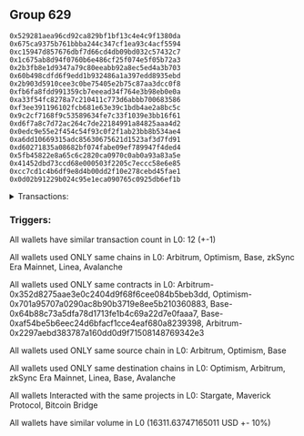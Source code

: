 ## Group 629

```0xa909a5a27b526221c3e2aac10d5596f8649e31a6
0x529281aea96cd92ca829bf1bf13c4e4c9f1380da
0x675ca9375b761bbba244c347cf1ea93c4acf5594
0xc15947d857676dbf7d66cd4db09bd032c57432c7
0x1c675ab8d94f0760b6e486cf25f074e5f05b72a3
0x2b3fb8e1d9347a79c80eeabb92a8ec5ed4a3b703
0x60b498cdfd6f9edd1b932486a1a397edd8935ebd
0x2b903d5910cee3c0be75405e2b75c87aa3dcc0f8
0xfb6fa8fdd991359cb7eeead34f764e3b98eb0e0a
0xa33f54fc8278a7c210411c773d6abbb700683586
0xf3ee391196102fcb681e63e39c1bdb4ae2a8bc5c
0x9c2cf7168f9c53589634fe7c33f1039e3bb16f61
0xd6f7a8c7d72ac264c7de22184991a84825aaa4d2
0x0edc9e55e2f454c54f93c0f2f1ab23bb8b534ae4
0xa6dd10669315adc85630675621d1523af3d7fd91
0xd60271835a08682bf074fabe09ef789947f4ded4
0x5fb45822e8a65c6c2820ca0970c0ab0a93a83a5e
0x41452dbd73ccd68e000503f2205c7eccc58e6e85
0xcc7cd1c4b6df9e8d4b00dd2f10e278cebd45fae1
0x0d02b91229b024c95e1eca090765c0925db6ef1b
```
<details>
<summary>Transactions:</summary>

Hashes: 

Wallet: 0xa909a5a27b526221c3e2aac10d5596f8649e31a6

       Hash: 0xed66a381fe14d58338dcbc56e920de48b0876bf1500c7b866db15570b00cd81c
         - source chain: Arbitrum
         - destination chain: Optimism
         - project: Stargate
         - contract: 0x352d8275aae3e0c2404d9f68f6cee084b5beb3dd
         - value USD: 2848.325750408
       Hash: 0x297a86fed928186f8d1c60ab4c2507ea4b58eb17d5d44aecc9384cb4b4aec42a
         - source chain: Arbitrum
         - destination chain: Optimism
         - project: Stargate
         - contract: 0x352d8275aae3e0c2404d9f68f6cee084b5beb3dd
         - value USD: 3.747049368
       Hash: 0x345928491c42a09c2662f29693bfeaa3dba7db3f8c3485006de6f6234f200959
         - source chain: Optimism
         - destination chain: Arbitrum
         - project: Stargate
         - contract: 0x701a95707a0290ac8b90b3719e8ee5b210360883
         - value USD: 2846.616755955
       Hash: 0x01603f6ef49bd8bf23135cee0571764c29d6dad28a866635f3fd774fcfc7905f
         - source chain: Base
         - destination chain: zkSync Era Mainnet
         - project: Maverick Protocol
         - contract: 0x64b88c73a5dfa78d1713fe1b4c69a22d7e0faaa7
       Hash: 0xc78724ad06a93f7f6d5e5530b20f9ec7f2cad480e3e51b3e23d796659c9570b1
         - source chain: Base
         - destination chain: Linea
         - project: Stargate
         - contract: 0xaf54be5b6eec24d6bfacf1cce4eaf680a8239398
         - value USD: 3.126190125
       Hash: 0x11ce138b9dc4e345093e790c3fa3a3822e316ae2f695a64b1ee7fe4e94052efc
         - source chain: Arbitrum
         - destination chain: Base
         - project: Stargate
         - contract: 0x352d8275aae3e0c2404d9f68f6cee084b5beb3dd
         - value USD: 2646.751128812
       Hash: 0x4b4dfbef90d77d1ee10609bd0b59afcc14383314824bee97bda5488c1ce738cb
         - source chain: Arbitrum
         - destination chain: Avalanche
         - project: Bitcoin Bridge
         - contract: 0x2297aebd383787a160dd0d9f71508148769342e3
         - value USD: 0.07569560011
       Hash: 0xeaa3bf1710c024be2401d5fb26a5f49c9f01351551f81d5f0c1accf2dbf961e7
         - source chain: Base
         - destination chain: Arbitrum
         - project: Stargate
         - contract: 0xaf54be5b6eec24d6bfacf1cce4eaf680a8239398
         - value USD: 2648.453900995
       Hash: 0xe9125bea560a95642f82329e62f84b091ba7737e684e1b7f2cc65a5e0fdb57b6
         - source chain: Arbitrum
         - destination chain: Base
         - project: Stargate
         - contract: 0x352d8275aae3e0c2404d9f68f6cee084b5beb3dd
         - value USD: 2648.518654692
       Hash: 0x11bed0d0211008c6d4aa1b9bb7ce4a6b44e70881172f025f522fe0159c3d21b4
         - source chain: Arbitrum
         - destination chain: Linea
         - project: Stargate
         - contract: 0x352d8275aae3e0c2404d9f68f6cee084b5beb3dd
         - value USD: 3.500935351
       Hash: 0x762747a57122548e95f9a22da116e0a1f1b6285c180200e40bb9703a095bcd00
         - source chain: Base
         - destination chain: Linea
         - project: Stargate
         - contract: 0xaf54be5b6eec24d6bfacf1cce4eaf680a8239398
         - value USD: 7.001870702
       Hash: 0x0f8b6d1a0b38d4483a35f236696c9a289f876f29e64d9f505f2c4ca2fe39dd71
         - source chain: Base
         - destination chain: Arbitrum
         - project: Stargate
         - contract: 0xaf54be5b6eec24d6bfacf1cce4eaf680a8239398
         - value USD: 2655.519539642
Wallet: 0x529281aea96cd92ca829bf1bf13c4e4c9f1380da

       Hash:0xb3ce36b7b363241505c2658b6c56dde03c705f905b3710b78945563d691aad49
         - source chain: Arbitrum
         - destination chain: Optimism
         - project: Stargate
         - contract: 0x352d8275aae3e0c2404d9f68f6cee084b5beb3dd
         - value USD: 2850.796545956
       Hash:0xd8c077f68937f7032a75a355cfd9590b9afe10656e2e9abd4fcdcf11b6bcc1ac
         - source chain: Arbitrum
         - destination chain: Optimism
         - project: Stargate
         - contract: 0x352d8275aae3e0c2404d9f68f6cee084b5beb3dd
         - value USD: 3.747049368
       Hash:0xc6aad61aa7f5cf345ec088d968bb86a7a0c5d20229328d18aa82caad0ff3c339
         - source chain: Optimism
         - destination chain: Arbitrum
         - project: Stargate
         - contract: 0x701a95707a0290ac8b90b3719e8ee5b210360883
         - value USD: 2849.0860685
       Hash:0xa6680acca701c028ce63f98b62e508f7a8cbce9e6831a4eb3aa434c38493e711
         - source chain: Base
         - destination chain: zkSync Era Mainnet
         - project: Maverick Protocol
         - contract: 0x64b88c73a5dfa78d1713fe1b4c69a22d7e0faaa7
       Hash:0xb2762cda26ee95a4820130ff8ac621c5dca71dde2514088098f5f82dc587ea4d
         - source chain: Base
         - destination chain: Linea
         - project: Stargate
         - contract: 0xaf54be5b6eec24d6bfacf1cce4eaf680a8239398
         - value USD: 3.126190125
       Hash:0x91e92d669cfcb1f9d8511f99f233837a18b4c3e219eb1058a5938eb4c30a4286
         - source chain: Arbitrum
         - destination chain: Base
         - project: Stargate
         - contract: 0x352d8275aae3e0c2404d9f68f6cee084b5beb3dd
         - value USD: 2661.389628039
       Hash:0x2669bd27e2fd9dd302d2cff58367188f97195e6f58d95ba5bd947e3ba0541dc0
         - source chain: Arbitrum
         - destination chain: Avalanche
         - project: Bitcoin Bridge
         - contract: 0x2297aebd383787a160dd0d9f71508148769342e3
         - value USD: 0.07569560011
       Hash:0xf26bcbb7017f40920d8ddcb4b619c07b3b60b5da5abd55c41b41b813ff368625
         - source chain: Base
         - destination chain: Arbitrum
         - project: Stargate
         - contract: 0xaf54be5b6eec24d6bfacf1cce4eaf680a8239398
         - value USD: 2663.084866205
       Hash:0x257cad746f48b79ed5031006e7d461a6a036b8cbbd66b041a83507239e043960
         - source chain: Arbitrum
         - destination chain: Base
         - project: Stargate
         - contract: 0x352d8275aae3e0c2404d9f68f6cee084b5beb3dd
         - value USD: 2648.039943157
       Hash:0xc8bc45afbbe01971cf1416ef49845cda6a8c6eed6222f2fca961b42a50e4c5dd
         - source chain: Arbitrum
         - destination chain: Linea
         - project: Stargate
         - contract: 0x352d8275aae3e0c2404d9f68f6cee084b5beb3dd
         - value USD: 3.500935351
       Hash:0x8f5d845999f1513cf524d9d196776b4b2dbc0cc0beb8d2a5d8970969b5bf66c8
         - source chain: Base
         - destination chain: Linea
         - project: Stargate
         - contract: 0xaf54be5b6eec24d6bfacf1cce4eaf680a8239398
         - value USD: 7.001870702
       Hash:0x03ed2fc6e3c1863e93da2714a1798580aa4c66981f9e781a540ec30ac8c4874d
         - source chain: Base
         - destination chain: Arbitrum
         - project: Stargate
         - contract: 0xaf54be5b6eec24d6bfacf1cce4eaf680a8239398
         - value USD: 2655.009797634
Wallet: 0x675ca9375b761bbba244c347cf1ea93c4acf5594

       Hash:0x74858dd2f1da37c4017363656dbee6608c15b2a2a3f2bcb9f780e4873a5e4642
         - source chain: Arbitrum
         - destination chain: Optimism
         - project: Stargate
         - contract: 0x352d8275aae3e0c2404d9f68f6cee084b5beb3dd
         - value USD: 2847.376618046
       Hash:0xd4ec01fcd12778adc07376d0cbe214c4ee9a2bfb9fa64e0fbbb8f9e70cbb822e
         - source chain: Arbitrum
         - destination chain: Optimism
         - project: Stargate
         - contract: 0x352d8275aae3e0c2404d9f68f6cee084b5beb3dd
         - value USD: 3.747049368
       Hash:0xa811df3977f7ed4dba326af89f69b4558785385e2c2fa2aa6629a909a62da4d2
         - source chain: Optimism
         - destination chain: Arbitrum
         - project: Stargate
         - contract: 0x701a95707a0290ac8b90b3719e8ee5b210360883
         - value USD: 2845.668192593
       Hash:0x461b36a4a94c95f6757f250c1848d4800528bca5cdae0f6600a312f20ced7abf
         - source chain: Base
         - destination chain: zkSync Era Mainnet
         - project: Maverick Protocol
         - contract: 0x64b88c73a5dfa78d1713fe1b4c69a22d7e0faaa7
       Hash:0x157a19fc25b82ec0768b446b6ed868d76effe5b9feab32caab0a324fc7a31c67
         - source chain: Base
         - destination chain: Linea
         - project: Stargate
         - contract: 0xaf54be5b6eec24d6bfacf1cce4eaf680a8239398
         - value USD: 3.126190125
       Hash:0x79ec136cf38224fc878c88304fbc73b936d38a021c12fb3b7fa5de3d07522dd2
         - source chain: Arbitrum
         - destination chain: Base
         - project: Stargate
         - contract: 0x352d8275aae3e0c2404d9f68f6cee084b5beb3dd
         - value USD: 2656.220500141
       Hash:0x00e55ae5c39e15890199f155fcc714fb42725f928efef9e557ce3547de5aae4c
         - source chain: Arbitrum
         - destination chain: Avalanche
         - project: Bitcoin Bridge
         - contract: 0x2297aebd383787a160dd0d9f71508148769342e3
         - value USD: 0.07569560011
       Hash:0x8d26017604b5a6b50c479250649d33b662e3b67e76c79d5c22512ad1d9ad7dbe
         - source chain: Base
         - destination chain: Arbitrum
         - project: Stargate
         - contract: 0xaf54be5b6eec24d6bfacf1cce4eaf680a8239398
         - value USD: 2657.918400293
       Hash:0xaa6056579f09543286a42869989eeef4a4c3d13ffbdc1e0c343cf35a3fd69e23
         - source chain: Arbitrum
         - destination chain: Base
         - project: Stargate
         - contract: 0x352d8275aae3e0c2404d9f68f6cee084b5beb3dd
         - value USD: 2649.785559391
       Hash:0xbdb9d2a009cdd7d39983ca5db940fed4fc9eee9067ff6e3bae75550294e3d910
         - source chain: Arbitrum
         - destination chain: Linea
         - project: Stargate
         - contract: 0x352d8275aae3e0c2404d9f68f6cee084b5beb3dd
         - value USD: 3.500935351
       Hash:0xf40ca3f69d8812c59e4d450ea580b1ac451dd1a5efe9eeae02a2b55f897ad37b
         - source chain: Base
         - destination chain: Linea
         - project: Stargate
         - contract: 0xaf54be5b6eec24d6bfacf1cce4eaf680a8239398
         - value USD: 7.001870702
       Hash:0xad65f48f9771fbf43003d3a53c9e78a7c92144b7052099122f45ff1a4954cf1d
         - source chain: Base
         - destination chain: Arbitrum
         - project: Stargate
         - contract: 0xaf54be5b6eec24d6bfacf1cce4eaf680a8239398
         - value USD: 2656.657414464
Wallet: 0xc15947d857676dbf7d66cd4db09bd032c57432c7

       Hash:0x3163f5628810dd563a97dca3269728128344d58a80efd80c54ea1da9b49068d4
         - source chain: Arbitrum
         - destination chain: Optimism
         - project: Stargate
         - contract: 0x352d8275aae3e0c2404d9f68f6cee084b5beb3dd
         - value USD: 2847.376618046
       Hash:0x21c86c2bd03829fbda5b80945228a333f4bd66689808f1866437dd3b0983c8c3
         - source chain: Arbitrum
         - destination chain: Optimism
         - project: Stargate
         - contract: 0x352d8275aae3e0c2404d9f68f6cee084b5beb3dd
         - value USD: 3.747049368
       Hash:0x21ac69b6670660c21afc2742d9cf30deb2ae53807c2cc4d2a8d5ce8efd5b5581
         - source chain: Optimism
         - destination chain: Arbitrum
         - project: Stargate
         - contract: 0x701a95707a0290ac8b90b3719e8ee5b210360883
         - value USD: 2845.668192593
       Hash:0xba69bf110726e6097f0bc46b83f6296aae928b01ff4b94eccfad6eae373a5a8c
         - source chain: Base
         - destination chain: zkSync Era Mainnet
         - project: Maverick Protocol
         - contract: 0x64b88c73a5dfa78d1713fe1b4c69a22d7e0faaa7
       Hash:0x9be4f67c0d807addc9801bc942c1cf93d5992787f36ef0f0ebd7917edf827efa
         - source chain: Base
         - destination chain: Linea
         - project: Stargate
         - contract: 0xaf54be5b6eec24d6bfacf1cce4eaf680a8239398
         - value USD: 3.126190125
       Hash:0xa1dc61581e22e0f37f54a55efe539a80c800e87ed4260d3801de11d7453dd112
         - source chain: Arbitrum
         - destination chain: Base
         - project: Stargate
         - contract: 0x352d8275aae3e0c2404d9f68f6cee084b5beb3dd
         - value USD: 2658.348681502
       Hash:0x15377c1c12cfb7bfdeef2b75f469387e369b77e7c8afd7e00d4b379e3808d1f7
         - source chain: Arbitrum
         - destination chain: Avalanche
         - project: Bitcoin Bridge
         - contract: 0x2297aebd383787a160dd0d9f71508148769342e3
         - value USD: 0.07569560011
       Hash:0x53c029b4bd4de8eb43bf6621fbe71ec8e542dfc7c9d7165d4524bab22e7d9f4e
         - source chain: Base
         - destination chain: Arbitrum
         - project: Stargate
         - contract: 0xaf54be5b6eec24d6bfacf1cce4eaf680a8239398
         - value USD: 2660.045337353
       Hash:0xa551d2ba81a98b111d2caeaef4cd04a28ff8c3b6a37624024f4092cc556a0cb0
         - source chain: Arbitrum
         - destination chain: Base
         - project: Stargate
         - contract: 0x352d8275aae3e0c2404d9f68f6cee084b5beb3dd
         - value USD: 2647.978994483
       Hash:0xf3ed2939401bfb731a0e66cd43f39bb37e56cc4c9a83e1594ca536e4e3832030
         - source chain: Arbitrum
         - destination chain: Linea
         - project: Stargate
         - contract: 0x352d8275aae3e0c2404d9f68f6cee084b5beb3dd
         - value USD: 3.500935351
       Hash:0xb8012413bd502fdce7534b84fcd385a3d2d0ff817dfff27593bcb9e47b3b6209
         - source chain: Base
         - destination chain: Linea
         - project: Stargate
         - contract: 0xaf54be5b6eec24d6bfacf1cce4eaf680a8239398
         - value USD: 7.001870702
       Hash:0xf7ac3714dc92cfebc66ee15f3b2ec818c4c57efa5ca5890001cd60cf8b503f13
         - source chain: Base
         - destination chain: Arbitrum
         - project: Stargate
         - contract: 0xaf54be5b6eec24d6bfacf1cce4eaf680a8239398
         - value USD: 2654.917151403
Wallet: 0x1c675ab8d94f0760b6e486cf25f074e5f05b72a3

       Hash:0x877fa0ddb6b27bd6afaf1e7371e1c09ce987bab63518a7afa6e9a75f240f9f5e
         - source chain: Arbitrum
         - destination chain: Optimism
         - project: Stargate
         - contract: 0x352d8275aae3e0c2404d9f68f6cee084b5beb3dd
         - value USD: 2847.376618046
       Hash:0x951fb3697fd0dc306e1098fce37dee8c2c2834e71e511fb481b2a495fca3bcbb
         - source chain: Arbitrum
         - destination chain: Optimism
         - project: Stargate
         - contract: 0x352d8275aae3e0c2404d9f68f6cee084b5beb3dd
         - value USD: 3.747049368
       Hash:0x6edbdd7686d0f12d4c5ca509a3149e5074fbe5ac515411a5aeb906b6ac4ba486
         - source chain: Optimism
         - destination chain: Arbitrum
         - project: Stargate
         - contract: 0x701a95707a0290ac8b90b3719e8ee5b210360883
         - value USD: 2845.668192593
       Hash:0x59d526bf672948b302f030dba40ea5339b2930dbc697067ed920ed9d995b3ed5
         - source chain: Base
         - destination chain: zkSync Era Mainnet
         - project: Maverick Protocol
         - contract: 0x64b88c73a5dfa78d1713fe1b4c69a22d7e0faaa7
       Hash:0x0b63ee4d8f52c202d85fb27b76e8eeff266229aaaf1a4ab70c6822381dca0798
         - source chain: Base
         - destination chain: Linea
         - project: Stargate
         - contract: 0xaf54be5b6eec24d6bfacf1cce4eaf680a8239398
         - value USD: 3.126190125
       Hash:0x92aaff7eb52dada4f7cb4c0cd6ed11c1d7ca22dd68f0053692e95d8856863003
         - source chain: Arbitrum
         - destination chain: Base
         - project: Stargate
         - contract: 0x352d8275aae3e0c2404d9f68f6cee084b5beb3dd
         - value USD: 2658.351227167
       Hash:0x5a8a39b61da0d5fcd3feb26508ba239757849fbff7d906849fee9869209b03f4
         - source chain: Arbitrum
         - destination chain: Avalanche
         - project: Bitcoin Bridge
         - contract: 0x2297aebd383787a160dd0d9f71508148769342e3
         - value USD: 0.07569560011
       Hash:0x98780f977536a1961ad948c466ce6474eb7207c02ff356ee193351e0fc1b95af
         - source chain: Base
         - destination chain: Arbitrum
         - project: Stargate
         - contract: 0xaf54be5b6eec24d6bfacf1cce4eaf680a8239398
         - value USD: 2660.047967275
       Hash:0x56ca80dbd1e7b044a9f63a5310137386e1e0a5ccdbd1733baad3c55da630f242
         - source chain: Arbitrum
         - destination chain: Base
         - project: Stargate
         - contract: 0x352d8275aae3e0c2404d9f68f6cee084b5beb3dd
         - value USD: 2658.201886406
       Hash:0x3c08ba26ab53533263651ff07f0ef5a6f86eb7992ddd0c466f7ce171c5960b8f
         - source chain: Arbitrum
         - destination chain: Linea
         - project: Stargate
         - contract: 0x352d8275aae3e0c2404d9f68f6cee084b5beb3dd
         - value USD: 3.500935351
       Hash:0x549db913663aa38c0329a1e6cc8f35d4733989a8d3887c94e1e944d9290154a3
         - source chain: Base
         - destination chain: Linea
         - project: Stargate
         - contract: 0xaf54be5b6eec24d6bfacf1cce4eaf680a8239398
         - value USD: 7.001870702
       Hash:0xe687a1f6e72a2ca8f3d43050f545320b3161e56f0625a5fc804aae88ee6d1b40
         - source chain: Base
         - destination chain: Arbitrum
         - project: Stargate
         - contract: 0xaf54be5b6eec24d6bfacf1cce4eaf680a8239398
         - value USD: 2672.026875373
Wallet: 0x2b3fb8e1d9347a79c80eeabb92a8ec5ed4a3b703

       Hash:0xc9afc128a30ca89e9f7931686dade762d4005202ee95270e7ee00946af296913
         - source chain: Arbitrum
         - destination chain: Optimism
         - project: Stargate
         - contract: 0x352d8275aae3e0c2404d9f68f6cee084b5beb3dd
         - value USD: 2844.908786502
       Hash:0xff3c33135e7ea2391dc39274391a8b43ab0f354593b0559c973dcdf478118e89
         - source chain: Arbitrum
         - destination chain: Optimism
         - project: Stargate
         - contract: 0x352d8275aae3e0c2404d9f68f6cee084b5beb3dd
         - value USD: 3.747049368
       Hash:0xf667e4eb1d9d1a11bb42b11d23d9382340fab24bd7415bf762375b16cafc2073
         - source chain: Optimism
         - destination chain: Arbitrum
         - project: Stargate
         - contract: 0x701a95707a0290ac8b90b3719e8ee5b210360883
         - value USD: 2843.201842052
       Hash:0x36b76676844a641413eb73fc5e8af39812587472d1ce1bf00a048f34cab40a76
         - source chain: Base
         - destination chain: zkSync Era Mainnet
         - project: Maverick Protocol
         - contract: 0x64b88c73a5dfa78d1713fe1b4c69a22d7e0faaa7
       Hash:0x01ef90376ad8c3063649d5b0d8ef59148cce2c3c5b11318a3a357186860be8bf
         - source chain: Base
         - destination chain: Linea
         - project: Stargate
         - contract: 0xaf54be5b6eec24d6bfacf1cce4eaf680a8239398
         - value USD: 3.126190125
       Hash:0x6470c50e6a9b99f11e1f79a48966e0a3b4916a3256d740704d2dc995bcfaf87d
         - source chain: Arbitrum
         - destination chain: Base
         - project: Stargate
         - contract: 0x352d8275aae3e0c2404d9f68f6cee084b5beb3dd
         - value USD: 2646.662457799
       Hash:0x9e0a5fda4495c21af9013773c10901f4cebfd37458407cf9a9741ce8e4598283
         - source chain: Arbitrum
         - destination chain: Avalanche
         - project: Bitcoin Bridge
         - contract: 0x2297aebd383787a160dd0d9f71508148769342e3
         - value USD: 0.07581472305
       Hash:0xe2a8d460e5309e36dc0e86a65bfcdf4712b4ef614e6bbaa2cb5fc29d5da8b716
         - source chain: Base
         - destination chain: Arbitrum
         - project: Stargate
         - contract: 0xaf54be5b6eec24d6bfacf1cce4eaf680a8239398
         - value USD: 2648.364674802
       Hash:0xa7ca247e7da98f284c15edbf1c23589ea327e9e97027575fcd5a9b01c8f2b892
         - source chain: Arbitrum
         - destination chain: Base
         - project: Stargate
         - contract: 0x352d8275aae3e0c2404d9f68f6cee084b5beb3dd
         - value USD: 2648.496909547
       Hash:0x4ad3e5666a028e011c8a124d2bed07991f1b0b3bb894e3145df9811d88dfce4d
         - source chain: Arbitrum
         - destination chain: Linea
         - project: Stargate
         - contract: 0x352d8275aae3e0c2404d9f68f6cee084b5beb3dd
         - value USD: 3.500935351
       Hash:0x4099430c4936d6433b224212d923381c45ee1c0e80865ba533427f7ad542818b
         - source chain: Base
         - destination chain: Linea
         - project: Stargate
         - contract: 0xaf54be5b6eec24d6bfacf1cce4eaf680a8239398
         - value USD: 7.001870702
       Hash:0x39e64d990ab76e672e2c21569cb5feeb341f7bcb66ab744ad25d76ae57bfea75
         - source chain: Base
         - destination chain: Arbitrum
         - project: Stargate
         - contract: 0xaf54be5b6eec24d6bfacf1cce4eaf680a8239398
         - value USD: 2655.012873526
Wallet: 0x60b498cdfd6f9edd1b932486a1a397edd8935ebd

       Hash:0x957982ad25c6b0686053c4e97dfb2d5c91322c55cc13a75bd156ccdf64cc7967
         - source chain: Arbitrum
         - destination chain: Optimism
         - project: Stargate
         - contract: 0x352d8275aae3e0c2404d9f68f6cee084b5beb3dd
         - value USD: 2847.376618046
       Hash:0xa1468903b97051d898fcb4c1b3f2d93f345dee8ac93219e6af69aa220dd13aa9
         - source chain: Arbitrum
         - destination chain: Optimism
         - project: Stargate
         - contract: 0x352d8275aae3e0c2404d9f68f6cee084b5beb3dd
         - value USD: 3.747049368
       Hash:0x7bbc00c4cd33d374a1a963beb2abc718355e96ed2b909981b7de54bd375fadb0
         - source chain: Optimism
         - destination chain: Arbitrum
         - project: Stargate
         - contract: 0x701a95707a0290ac8b90b3719e8ee5b210360883
         - value USD: 2845.668192593
       Hash:0x94527adc39f1de5944a1309544ebba3f44e616cfef54c45d76eba6ee5e564f82
         - source chain: Base
         - destination chain: zkSync Era Mainnet
         - project: Maverick Protocol
         - contract: 0x64b88c73a5dfa78d1713fe1b4c69a22d7e0faaa7
       Hash:0x485c2a64a6f309661da1f1cbc890f8f98ac9b62a9c31140ebce5e0dc7ec71928
         - source chain: Base
         - destination chain: Linea
         - project: Stargate
         - contract: 0xaf54be5b6eec24d6bfacf1cce4eaf680a8239398
         - value USD: 3.126190125
       Hash:0x419e7e9209d7fa344a00c3e4d44fd1fdf3efa43f0ee2dc96708d9490b484c77a
         - source chain: Arbitrum
         - destination chain: Base
         - project: Stargate
         - contract: 0x352d8275aae3e0c2404d9f68f6cee084b5beb3dd
         - value USD: 2661.283526622
       Hash:0x289f7d8f19e498e30ba41626b1de3422fedec8e940e0967ea4da46411fca1190
         - source chain: Arbitrum
         - destination chain: Avalanche
         - project: Bitcoin Bridge
         - contract: 0x2297aebd383787a160dd0d9f71508148769342e3
         - value USD: 0.07581472305
       Hash:0x437abab7b6299a9089ca1658dda28a91c56c8562ed8204b41c1a35390518848d
         - source chain: Base
         - destination chain: Arbitrum
         - project: Stargate
         - contract: 0xaf54be5b6eec24d6bfacf1cce4eaf680a8239398
         - value USD: 2662.97817425
       Hash:0x37d01cb9ab19ab55957b3843d21d5d53ce37461c245178beafd1153e0fe07d8c
         - source chain: Arbitrum
         - destination chain: Base
         - project: Stargate
         - contract: 0x352d8275aae3e0c2404d9f68f6cee084b5beb3dd
         - value USD: 2647.927385179
       Hash:0x95239c32f92a2992aab2103ec17a352d4a6efd0685973cfd9037d097a2c35a54
         - source chain: Arbitrum
         - destination chain: Linea
         - project: Stargate
         - contract: 0x352d8275aae3e0c2404d9f68f6cee084b5beb3dd
         - value USD: 3.500935351
       Hash:0x6fb9ed6809eed361d346c523ed635a2fa2e3680f63fb5875e3788732039cb70f
         - source chain: Base
         - destination chain: Linea
         - project: Stargate
         - contract: 0xaf54be5b6eec24d6bfacf1cce4eaf680a8239398
         - value USD: 7.001870702
       Hash:0x1cac1b5e92cd2627bb775c6fd514a7d7d40d82865c1b9778983055be5a0a546e
         - source chain: Base
         - destination chain: Arbitrum
         - project: Stargate
         - contract: 0xaf54be5b6eec24d6bfacf1cce4eaf680a8239398
         - value USD: 2654.47564574
Wallet: 0x2b903d5910cee3c0be75405e2b75c87aa3dcc0f8

       Hash:0x144f0fafa812632959f3c0b458edf0af4a916cd88b28b9b041cd87588742468d
         - source chain: Arbitrum
         - destination chain: Optimism
         - project: Stargate
         - contract: 0x352d8275aae3e0c2404d9f68f6cee084b5beb3dd
         - value USD: 2843.960792141
       Hash:0x22f201c808df9b1747e07d75ab27c3c03d4f0ec732a474f46863bdf55c126cb7
         - source chain: Arbitrum
         - destination chain: Optimism
         - project: Stargate
         - contract: 0x352d8275aae3e0c2404d9f68f6cee084b5beb3dd
         - value USD: 3.747049368
       Hash:0x4b11994ffea2d1f471f409e97650a4fbad17d27fe1f7f01b387999283bb42294
         - source chain: Optimism
         - destination chain: Arbitrum
         - project: Stargate
         - contract: 0x701a95707a0290ac8b90b3719e8ee5b210360883
         - value USD: 2842.254416692
       Hash:0xec4aa6e7a82c41b3fe6e5bdd3b1ead2a551be6fd90433ccfc515e0a4b5731ea8
         - source chain: Base
         - destination chain: zkSync Era Mainnet
         - project: Maverick Protocol
         - contract: 0x64b88c73a5dfa78d1713fe1b4c69a22d7e0faaa7
       Hash:0x958e2e0d2eeb1286b8337d934eec8d9af086bdcdae8be9509ddd2fb76f3f30c5
         - source chain: Base
         - destination chain: Linea
         - project: Stargate
         - contract: 0xaf54be5b6eec24d6bfacf1cce4eaf680a8239398
         - value USD: 3.126190125
       Hash:0x583e5ac0113dbced99e345e84b525b797e1c99000be2b6bf8a54c94fff0a018f
         - source chain: Arbitrum
         - destination chain: Base
         - project: Stargate
         - contract: 0x352d8275aae3e0c2404d9f68f6cee084b5beb3dd
         - value USD: 2658.246053357
       Hash:0x3b8de534ae5312d3c0304fd1da8fc7e2895fc0730759dff7ad96f5d656952f7f
         - source chain: Arbitrum
         - destination chain: Avalanche
         - project: Bitcoin Bridge
         - contract: 0x2297aebd383787a160dd0d9f71508148769342e3
         - value USD: 0.07581472305
       Hash:0x9555f9ca098c0f419d0ef96adf62d1cef94a21fd4578ae477a4cb89177fdd6c7
         - source chain: Base
         - destination chain: Arbitrum
         - project: Stargate
         - contract: 0xaf54be5b6eec24d6bfacf1cce4eaf680a8239398
         - value USD: 2659.942160967
       Hash:0x70c74f475b5b27425726776db18ec78c99756f3ac51fd6d4e29ad1be54482a0c
         - source chain: Arbitrum
         - destination chain: Base
         - project: Stargate
         - contract: 0x352d8275aae3e0c2404d9f68f6cee084b5beb3dd
         - value USD: 2647.651054357
       Hash:0x667eae3b4f2f60a32dd0d6b145037969d9ccc6ba70aaf5edca6bab7981938b71
         - source chain: Arbitrum
         - destination chain: Linea
         - project: Stargate
         - contract: 0x352d8275aae3e0c2404d9f68f6cee084b5beb3dd
         - value USD: 3.500935351
       Hash:0x9d6ea14d4c672b1ee76b5868e30fccdf13e9c013a47cbe7947e02875d5353ccf
         - source chain: Base
         - destination chain: Linea
         - project: Stargate
         - contract: 0xaf54be5b6eec24d6bfacf1cce4eaf680a8239398
         - value USD: 7.001870702
       Hash:0x862e27c917b0a12daada2f3b01ddf6e59ba6c3f2c7148b460ecdaddad25ea0f4
         - source chain: Base
         - destination chain: Arbitrum
         - project: Stargate
         - contract: 0xaf54be5b6eec24d6bfacf1cce4eaf680a8239398
         - value USD: 2654.2627894
Wallet: 0xfb6fa8fdd991359cb7eeead34f764e3b98eb0e0a

       Hash:0x99953eb981a6bdc0847b00fd5afec3da07391301f7ab708aa5fd1ec542ca7cd5
         - source chain: Arbitrum
         - destination chain: Optimism
         - project: Stargate
         - contract: 0x352d8275aae3e0c2404d9f68f6cee084b5beb3dd
         - value USD: 2843.960792141
       Hash:0x1db3849ac19552d800bcb135b53c221df56e9b0ea0a068327f78f2aa834ad50f
         - source chain: Arbitrum
         - destination chain: Optimism
         - project: Stargate
         - contract: 0x352d8275aae3e0c2404d9f68f6cee084b5beb3dd
         - value USD: 3.747049368
       Hash:0x2f26259a671c3b17e56a27ec532177fbf37e27e3ced1997a50a790a5cf2e3ea2
         - source chain: Optimism
         - destination chain: Arbitrum
         - project: Stargate
         - contract: 0x701a95707a0290ac8b90b3719e8ee5b210360883
         - value USD: 2842.254416692
       Hash:0x7a2dcba98b40e303937893e4a43e536d2be8df11261dd3b7aba9f357376c386e
         - source chain: Base
         - destination chain: zkSync Era Mainnet
         - project: Maverick Protocol
         - contract: 0x64b88c73a5dfa78d1713fe1b4c69a22d7e0faaa7
       Hash:0x124cd088b4aa652f17f5520d434e2e1f7e20aa821329686a51ef5522d413beb0
         - source chain: Base
         - destination chain: Linea
         - project: Stargate
         - contract: 0xaf54be5b6eec24d6bfacf1cce4eaf680a8239398
         - value USD: 3.126190125
       Hash:0x677b62252c56ef548e44a4474bd8bf238f208c68c363d920f7f3d7c96e4421ed
         - source chain: Arbitrum
         - destination chain: Base
         - project: Stargate
         - contract: 0x352d8275aae3e0c2404d9f68f6cee084b5beb3dd
         - value USD: 2656.120554752
       Hash:0xa6b021ddd58fd0b7bb3e56033d49d7617967411ba64bad8d78460f96d78fb0d4
         - source chain: Arbitrum
         - destination chain: Avalanche
         - project: Bitcoin Bridge
         - contract: 0x2297aebd383787a160dd0d9f71508148769342e3
         - value USD: 0.07581472305
       Hash:0x13d3e57d2d566cbcb0b3a8cb164d8a2a46d2aeddf184faa2cb74932b9aaac8ec
         - source chain: Base
         - destination chain: Arbitrum
         - project: Stargate
         - contract: 0xaf54be5b6eec24d6bfacf1cce4eaf680a8239398
         - value USD: 2657.817731739
       Hash:0x3839c98a01c481d090db334c1be8a511da9c4360b950a8f24e643c4cdc73ab8d
         - source chain: Arbitrum
         - destination chain: Base
         - project: Stargate
         - contract: 0x352d8275aae3e0c2404d9f68f6cee084b5beb3dd
         - value USD: 2649.447872443
       Hash:0xf60f38d473727131cfb957a39afa08e4825935d4d213112a7788b5dea31722c0
         - source chain: Arbitrum
         - destination chain: Linea
         - project: Stargate
         - contract: 0x352d8275aae3e0c2404d9f68f6cee084b5beb3dd
         - value USD: 3.500935351
       Hash:0xc6de77077480bfa5dbbe8d58c21fc2498bb2b1e2a3f29029f3cf31dc94ce02a4
         - source chain: Base
         - destination chain: Linea
         - project: Stargate
         - contract: 0xaf54be5b6eec24d6bfacf1cce4eaf680a8239398
         - value USD: 7.001870702
       Hash:0xffe8a903886e71ef9ad367779ce476b49b6524165214003ee647de5dffa9e547
         - source chain: Base
         - destination chain: Arbitrum
         - project: Stargate
         - contract: 0xaf54be5b6eec24d6bfacf1cce4eaf680a8239398
         - value USD: 2656.025618013
Wallet: 0xa33f54fc8278a7c210411c773d6abbb700683586

       Hash:0x28e17a6fea0798ab68cb9de13a23aa8ae208db8b7e0640a0aef2479869184c78
         - source chain: Arbitrum
         - destination chain: Optimism
         - project: Stargate
         - contract: 0x352d8275aae3e0c2404d9f68f6cee084b5beb3dd
         - value USD: 2843.960792141
       Hash:0xf48369d38255ddf643ca5cc8f75789b6915a77824882488af61fc1d47d6f4cec
         - source chain: Arbitrum
         - destination chain: Optimism
         - project: Stargate
         - contract: 0x352d8275aae3e0c2404d9f68f6cee084b5beb3dd
         - value USD: 3.747049368
       Hash:0xb91371cbb8844ada18594dd428cafd5f6369ce9df05babde0e0fa514bd2ebc81
         - source chain: Optimism
         - destination chain: Arbitrum
         - project: Stargate
         - contract: 0x701a95707a0290ac8b90b3719e8ee5b210360883
         - value USD: 2842.254416692
       Hash:0x2fa267b7768acf4d5fd776ad35ed7acd51e3e20b7c2befee64ba2279d4e8d4e0
         - source chain: Base
         - destination chain: zkSync Era Mainnet
         - project: Maverick Protocol
         - contract: 0x64b88c73a5dfa78d1713fe1b4c69a22d7e0faaa7
       Hash:0x389206b3d1e04e34acef9b8278b5ebaa1dd03484dec59a791dfa0f679ddd22ce
         - source chain: Base
         - destination chain: Linea
         - project: Stargate
         - contract: 0xaf54be5b6eec24d6bfacf1cce4eaf680a8239398
         - value USD: 3.126190125
       Hash:0xa0884ca0ad563b15ecf5d4d601d94190cebd765d3c710a9a4cdfd827bbe53ef6
         - source chain: Arbitrum
         - destination chain: Base
         - project: Stargate
         - contract: 0x352d8275aae3e0c2404d9f68f6cee084b5beb3dd
         - value USD: 2658.248681077
       Hash:0x4538308bccf411d753a17c3079d714a01fddb01064e24364032064b466c03883
         - source chain: Arbitrum
         - destination chain: Avalanche
         - project: Bitcoin Bridge
         - contract: 0x2297aebd383787a160dd0d9f71508148769342e3
         - value USD: 0.07581472305
       Hash:0x5fcf9af1027ac3943b5c525ef035fd58eaeb5abbbe7778579b32c9f9f992bd70
         - source chain: Base
         - destination chain: Arbitrum
         - project: Stargate
         - contract: 0xaf54be5b6eec24d6bfacf1cce4eaf680a8239398
         - value USD: 2659.944875951
       Hash:0xbdf731908923f80374cb9c23c920872fc4288e0182fcc9a7278e36e24c456722
         - source chain: Arbitrum
         - destination chain: Base
         - project: Stargate
         - contract: 0x352d8275aae3e0c2404d9f68f6cee084b5beb3dd
         - value USD: 2664.837361063
       Hash:0x2da9c465926b20632ebad8ac9d7074709e4f13d872336dc09441888e8658056b
         - source chain: Arbitrum
         - destination chain: Linea
         - project: Stargate
         - contract: 0x352d8275aae3e0c2404d9f68f6cee084b5beb3dd
         - value USD: 3.500935351
       Hash:0x74827bbfd48f1d4fbe1a0f45e8ea2611f97abb569ecb3dc58dd08fdb8a84d18f
         - source chain: Base
         - destination chain: Linea
         - project: Stargate
         - contract: 0xaf54be5b6eec24d6bfacf1cce4eaf680a8239398
         - value USD: 7.001870702
       Hash:0x41da8bf0c70d0214e82cad70122e5ede4e02302761169b7573cb8365bef867dd
         - source chain: Base
         - destination chain: Arbitrum
         - project: Stargate
         - contract: 0xaf54be5b6eec24d6bfacf1cce4eaf680a8239398
         - value USD: 2671.454446044
Wallet: 0xf3ee391196102fcb681e63e39c1bdb4ae2a8bc5c

       Hash:0x4114a309a7ac271177ce3c7195cbfbaeb71c078f67f6c83751db3f42e02179ec
         - source chain: Arbitrum
         - destination chain: Optimism
         - project: Stargate
         - contract: 0x352d8275aae3e0c2404d9f68f6cee084b5beb3dd
         - value USD: 2841.495922603
       Hash:0xaa449e5475b15c90545d8e8c4ac1f19464965658522f746e518b648c388b14c3
         - source chain: Arbitrum
         - destination chain: Optimism
         - project: Stargate
         - contract: 0x352d8275aae3e0c2404d9f68f6cee084b5beb3dd
         - value USD: 3.747049368
       Hash:0x09905af20993eedf5c8c6bac902fa68e279b758c69f53c0d7ea170c7b23866ef
         - source chain: Optimism
         - destination chain: Arbitrum
         - project: Stargate
         - contract: 0x701a95707a0290ac8b90b3719e8ee5b210360883
         - value USD: 2839.791026155
       Hash:0x0d3dc3eac7208b7759ca7256af80eb759a287408622f21ee86c3c50fa6417aae
         - source chain: Base
         - destination chain: zkSync Era Mainnet
         - project: Maverick Protocol
         - contract: 0x64b88c73a5dfa78d1713fe1b4c69a22d7e0faaa7
       Hash:0x999fb81c645c6c19cd168995b2908c15243c6c0dabf03635f013dcd19d9c656e
         - source chain: Base
         - destination chain: Linea
         - project: Stargate
         - contract: 0xaf54be5b6eec24d6bfacf1cce4eaf680a8239398
         - value USD: 3.126190125
       Hash:0xf3a383478679fba95ac21f930f9cf36e9b03777f5668acc3369e58d9b3391f5f
         - source chain: Arbitrum
         - destination chain: Base
         - project: Stargate
         - contract: 0x352d8275aae3e0c2404d9f68f6cee084b5beb3dd
         - value USD: 2646.573292463
       Hash:0x342faba58b8936dd888dcda3945b9214451d650c0e9cc5e2612762d28f0a96bb
         - source chain: Arbitrum
         - destination chain: Avalanche
         - project: Bitcoin Bridge
         - contract: 0x2297aebd383787a160dd0d9f71508148769342e3
         - value USD: 0.07528496546
       Hash:0xaed4ca5d696b09d37312b9d27a404bb129b24440e0ef623da0e44c9c1c4ad808
         - source chain: Base
         - destination chain: Arbitrum
         - project: Stargate
         - contract: 0xaf54be5b6eec24d6bfacf1cce4eaf680a8239398
         - value USD: 2648.274578973
       Hash:0xeef1f014205a582c720579d669902bf40fdf15c13e5f532066f8f746dc3a07b7
         - source chain: Arbitrum
         - destination chain: Base
         - project: Stargate
         - contract: 0x352d8275aae3e0c2404d9f68f6cee084b5beb3dd
         - value USD: 2647.416744192
       Hash:0x79e5d0ff4b23f3040ee33853f65ddc6432496ce9debc35df8d8089d6b588edbe
         - source chain: Arbitrum
         - destination chain: Linea
         - project: Stargate
         - contract: 0x352d8275aae3e0c2404d9f68f6cee084b5beb3dd
         - value USD: 3.500935351
       Hash:0xbd4839dd8c5ec35b55d6b1e7aaef34711320b63907abee9969c7327c26a4e532
         - source chain: Base
         - destination chain: Linea
         - project: Stargate
         - contract: 0xaf54be5b6eec24d6bfacf1cce4eaf680a8239398
         - value USD: 7.001870702
       Hash:0x3a120e3bc0fdda870b78a989685f2329e98c8089079f51d9489248171b202773
         - source chain: Base
         - destination chain: Arbitrum
         - project: Stargate
         - contract: 0xaf54be5b6eec24d6bfacf1cce4eaf680a8239398
         - value USD: 2646.691258683
Wallet: 0x9c2cf7168f9c53589634fe7c33f1039e3bb16f61

       Hash:0x1dc807bd7b93020cc8738b925af3c28a2f04e08ac7d01759ac4ce6e7db89fcd8
         - source chain: Arbitrum
         - destination chain: Optimism
         - project: Stargate
         - contract: 0x352d8275aae3e0c2404d9f68f6cee084b5beb3dd
         - value USD: 2843.960792141
       Hash:0x766e9821acc63de1b00adf584c9a618ba9f0f8fae91d5d1f2992a7522c27a3ca
         - source chain: Arbitrum
         - destination chain: Optimism
         - project: Stargate
         - contract: 0x352d8275aae3e0c2404d9f68f6cee084b5beb3dd
         - value USD: 3.747049368
       Hash:0xa11d7c274c60c5978a8be4400432eb82f48b0a03fa31e89284129a9774cfd82b
         - source chain: Optimism
         - destination chain: Arbitrum
         - project: Stargate
         - contract: 0x701a95707a0290ac8b90b3719e8ee5b210360883
         - value USD: 2842.254416692
       Hash:0xb30f57d2ebd40b3cd3133254d6efd48d537a9ba60a42f311d5b5f46553c00f1a
         - source chain: Base
         - destination chain: zkSync Era Mainnet
         - project: Maverick Protocol
         - contract: 0x64b88c73a5dfa78d1713fe1b4c69a22d7e0faaa7
       Hash:0xeb0bf80429459dc2a1a027fdd6961cb94dbd9c42acf2b0aa80db30f49a0d31f1
         - source chain: Base
         - destination chain: Linea
         - project: Stargate
         - contract: 0xaf54be5b6eec24d6bfacf1cce4eaf680a8239398
         - value USD: 3.126190125
       Hash:0x89f721175b536300509db2692d779b21206a6e8d35278950fb9b1fdd06b56747
         - source chain: Arbitrum
         - destination chain: Base
         - project: Stargate
         - contract: 0x352d8275aae3e0c2404d9f68f6cee084b5beb3dd
         - value USD: 2661.176905865
       Hash:0xeecb42f8044fab48433b4f1af617be453fa2bcfc7259594645d63707f505e1a2
         - source chain: Arbitrum
         - destination chain: Avalanche
         - project: Bitcoin Bridge
         - contract: 0x2297aebd383787a160dd0d9f71508148769342e3
         - value USD: 0.07528496546
       Hash:0x97053df31f09071ae864ca6e918289623f8518733fb0aa2e54d6aaccd75c1baa
         - source chain: Base
         - destination chain: Arbitrum
         - project: Stargate
         - contract: 0xaf54be5b6eec24d6bfacf1cce4eaf680a8239398
         - value USD: 2662.870588642
       Hash:0x18388af1bfbf4140cab95cc5096eb4cacd2ac04d5f945fc7b82f3b385e991873
         - source chain: Arbitrum
         - destination chain: Base
         - project: Stargate
         - contract: 0x352d8275aae3e0c2404d9f68f6cee084b5beb3dd
         - value USD: 2646.819860446
       Hash:0xfb9066164ec13bb862c931da33bcfeea2f1f28a3d03e87704a390560d3404e3c
         - source chain: Arbitrum
         - destination chain: Linea
         - project: Stargate
         - contract: 0x352d8275aae3e0c2404d9f68f6cee084b5beb3dd
         - value USD: 3.500935351
       Hash:0x1d55de0f14fbd630f939b626e15ea095dd354bdcff652542bb53255f0a7c7cfc
         - source chain: Base
         - destination chain: Linea
         - project: Stargate
         - contract: 0xaf54be5b6eec24d6bfacf1cce4eaf680a8239398
         - value USD: 7.001870702
       Hash:0xc880101c6efcaaef3242fbb34dd8bdc38b72653abf6be5ecefd3dd502b131351
         - source chain: Base
         - destination chain: Arbitrum
         - project: Stargate
         - contract: 0xaf54be5b6eec24d6bfacf1cce4eaf680a8239398
         - value USD: 2652.993282015
Wallet: 0xd6f7a8c7d72ac264c7de22184991a84825aaa4d2

       Hash:0x9cee645d3df9abc7cbe80862ccf793ec23f9998966e139c1d947501c8260c853
         - source chain: Arbitrum
         - destination chain: Optimism
         - project: Stargate
         - contract: 0x352d8275aae3e0c2404d9f68f6cee084b5beb3dd
         - value USD: 2840.549064243
       Hash:0x38ba588e1f8f6d8d5e32c487647769cde9898f784353d342ef44439a43ef46f0
         - source chain: Arbitrum
         - destination chain: Optimism
         - project: Stargate
         - contract: 0x352d8275aae3e0c2404d9f68f6cee084b5beb3dd
         - value USD: 3.747049368
       Hash:0xb055dfd0380e8e4301829f4230da572cd98aa2205c52da4480a1b45127df0cbd
         - source chain: Optimism
         - destination chain: Arbitrum
         - project: Stargate
         - contract: 0x701a95707a0290ac8b90b3719e8ee5b210360883
         - value USD: 2838.844735796
       Hash:0x5c21f82524c0c954f440d6fef9e0c88a96e9c6814fd40dc7fc53e227ce947015
         - source chain: Base
         - destination chain: zkSync Era Mainnet
         - project: Maverick Protocol
         - contract: 0x64b88c73a5dfa78d1713fe1b4c69a22d7e0faaa7
       Hash:0x976b01bca628146870a748c5428915cc86c48f71d797bec16db171e30c3d7233
         - source chain: Base
         - destination chain: Linea
         - project: Stargate
         - contract: 0xaf54be5b6eec24d6bfacf1cce4eaf680a8239398
         - value USD: 3.126190125
       Hash:0x8645fcc186c57239a2a492cec1d32003ceae7b33f4eb9b4b1c5e67b8c6d41687
         - source chain: Arbitrum
         - destination chain: Base
         - project: Stargate
         - contract: 0x352d8275aae3e0c2404d9f68f6cee084b5beb3dd
         - value USD: 2656.019954934
       Hash:0x623b9aec76a59f48825814d5d38e272ff773873d35dec5db0872d3c583f27ef6
         - source chain: Arbitrum
         - destination chain: Avalanche
         - project: Bitcoin Bridge
         - contract: 0x2297aebd383787a160dd0d9f71508148769342e3
         - value USD: 0.07528496546
       Hash:0xf7e17683ad51316eda428459c27ef9bce49dd399087a102ff99e644917297d37
         - source chain: Base
         - destination chain: Arbitrum
         - project: Stargate
         - contract: 0xaf54be5b6eec24d6bfacf1cce4eaf680a8239398
         - value USD: 2657.716251592
       Hash:0xda40108b0622a4a00dde896a6b66976c1278e688cec391c11fd4c437a1deb200
         - source chain: Arbitrum
         - destination chain: Base
         - project: Stargate
         - contract: 0x352d8275aae3e0c2404d9f68f6cee084b5beb3dd
         - value USD: 2648.239868143
       Hash:0x59ac55464ce24a30634e95ceeb6b3c06d56440e6c303b8b318ba49883e08b21d
         - source chain: Arbitrum
         - destination chain: Linea
         - project: Stargate
         - contract: 0x352d8275aae3e0c2404d9f68f6cee084b5beb3dd
         - value USD: 3.500935351
       Hash:0xcaaca0adfdcdc84d7b7e4f0e15f8d5b285188a4315635b9afc4e7ff694fc5e7a
         - source chain: Base
         - destination chain: Linea
         - project: Stargate
         - contract: 0xaf54be5b6eec24d6bfacf1cce4eaf680a8239398
         - value USD: 7.001870702
       Hash:0x52e64dd1d01e82bd8879ce4f8d3e1a4660880066d5b7bc820f3fe88631e09d28
         - source chain: Base
         - destination chain: Arbitrum
         - project: Stargate
         - contract: 0xaf54be5b6eec24d6bfacf1cce4eaf680a8239398
         - value USD: 2654.315763431
Wallet: 0x0edc9e55e2f454c54f93c0f2f1ab23bb8b534ae4

       Hash:0x366b0315b8cd96ab3138acd7f92b1c384581a4b16f058398d795dcab8ca5d32b
         - source chain: Arbitrum
         - destination chain: Optimism
         - project: Stargate
         - contract: 0x352d8275aae3e0c2404d9f68f6cee084b5beb3dd
         - value USD: 2840.549064243
       Hash:0xfb26951f4e6fce365f238ba50b5a977b74023fa9cafa9de9235152ff46d062b5
         - source chain: Arbitrum
         - destination chain: Optimism
         - project: Stargate
         - contract: 0x352d8275aae3e0c2404d9f68f6cee084b5beb3dd
         - value USD: 3.747049368
       Hash:0xb6d3901c3224d558b1869a9ec29d93b69af3ae11abbf49ba9161ed266bf0fdcb
         - source chain: Optimism
         - destination chain: Arbitrum
         - project: Stargate
         - contract: 0x701a95707a0290ac8b90b3719e8ee5b210360883
         - value USD: 2838.844735796
       Hash:0x989cfdf40050d7ed343f3db338091a7d2aaf28de497e478746d5a8e04dcdee67
         - source chain: Base
         - destination chain: zkSync Era Mainnet
         - project: Maverick Protocol
         - contract: 0x64b88c73a5dfa78d1713fe1b4c69a22d7e0faaa7
       Hash:0x9a25c4ba7c0eec5f9dd5296b42f8339c690ef9c436535ffc82943e49d0071916
         - source chain: Base
         - destination chain: Linea
         - project: Stargate
         - contract: 0xaf54be5b6eec24d6bfacf1cce4eaf680a8239398
         - value USD: 3.126190125
       Hash:0xaef5f4fcbffa308bcd840255ef251f86575396d0e9a5858a87cfebef3d49232a
         - source chain: Arbitrum
         - destination chain: Base
         - project: Stargate
         - contract: 0x352d8275aae3e0c2404d9f68f6cee084b5beb3dd
         - value USD: 2658.1429469
       Hash:0x63020ec9a3cff0abbd76ef9969fd1ddd7df3a72e9a59696938300d3d5007fbc5
         - source chain: Arbitrum
         - destination chain: Avalanche
         - project: Bitcoin Bridge
         - contract: 0x2297aebd383787a160dd0d9f71508148769342e3
         - value USD: 0.07528496546
       Hash:0x32cd33c964200985a9be36e7cb246e966e44cb8be8a7f6db68762ee4c587adba
         - source chain: Base
         - destination chain: Arbitrum
         - project: Stargate
         - contract: 0xaf54be5b6eec24d6bfacf1cce4eaf680a8239398
         - value USD: 2659.838043893
       Hash:0x2cf367f518b5f30094dcadc75c1e09621dc3f701c86439b13e179c78aa39aec6
         - source chain: Arbitrum
         - destination chain: Base
         - project: Stargate
         - contract: 0x352d8275aae3e0c2404d9f68f6cee084b5beb3dd
         - value USD: 2646.420995569
       Hash:0x64596c64007d8f77361cd9706c423024f8f7d9e243b2d31d7aad666700e1a079
         - source chain: Arbitrum
         - destination chain: Linea
         - project: Stargate
         - contract: 0x352d8275aae3e0c2404d9f68f6cee084b5beb3dd
         - value USD: 3.500935351
       Hash:0x658a1e981af74b4d29c731a0176f4f605c345447cd806ec7258d0a6fe6f71f27
         - source chain: Base
         - destination chain: Linea
         - project: Stargate
         - contract: 0xaf54be5b6eec24d6bfacf1cce4eaf680a8239398
         - value USD: 7.001870702
       Hash:0xed738fed5563c52a11e2c02e513f9264d902f98edb1844584301abeeda726e27
         - source chain: Base
         - destination chain: Arbitrum
         - project: Stargate
         - contract: 0xaf54be5b6eec24d6bfacf1cce4eaf680a8239398
         - value USD: 2652.531720974
Wallet: 0xa6dd10669315adc85630675621d1523af3d7fd91

       Hash:0x7014004a86d1dec91d4bf9297949d688fe33bbece416dc30bfbd3cfdd0435b0c
         - source chain: Arbitrum
         - destination chain: Optimism
         - project: Stargate
         - contract: 0x352d8275aae3e0c2404d9f68f6cee084b5beb3dd
         - value USD: 2840.549064243
       Hash:0x1b0f3e31d63bd0db24f026b467de2998b1f7a4c37e166b2ec8a0765bdf8d8904
         - source chain: Arbitrum
         - destination chain: Optimism
         - project: Stargate
         - contract: 0x352d8275aae3e0c2404d9f68f6cee084b5beb3dd
         - value USD: 3.747049368
       Hash:0xf932698f0232bf47df59a3c4ee99520cd5ca5da14b64bffe1cf2393ebeb2ee83
         - source chain: Optimism
         - destination chain: Arbitrum
         - project: Stargate
         - contract: 0x701a95707a0290ac8b90b3719e8ee5b210360883
         - value USD: 2838.844735796
       Hash:0xd4805e55d2791d67e28b26b4d88a76c45270a7e72a046a13e19dd3573f86bbfa
         - source chain: Base
         - destination chain: zkSync Era Mainnet
         - project: Maverick Protocol
         - contract: 0x64b88c73a5dfa78d1713fe1b4c69a22d7e0faaa7
       Hash:0x89a4d83cd8c75cf12c4a5d96ddbcf188318ab083c7ff3da76fb30530e918879e
         - source chain: Base
         - destination chain: Linea
         - project: Stargate
         - contract: 0xaf54be5b6eec24d6bfacf1cce4eaf680a8239398
         - value USD: 3.126190125
       Hash:0xbcde33e502ccde455b1216f66edef2bde2b785c9b53ec30c7cbe32264af69d25
         - source chain: Arbitrum
         - destination chain: Base
         - project: Stargate
         - contract: 0x352d8275aae3e0c2404d9f68f6cee084b5beb3dd
         - value USD: 2658.145659675
       Hash:0xf750d3f054009224248d456a872b13393d32c81cbb6c9b155306db03af1c3cb4
         - source chain: Arbitrum
         - destination chain: Avalanche
         - project: Bitcoin Bridge
         - contract: 0x2297aebd383787a160dd0d9f71508148769342e3
         - value USD: 0.07528496546
       Hash:0xb00129a3d3d0e29b8ec83b30179465d03fb69af4ea9c8360ad537a603bd521e4
         - source chain: Base
         - destination chain: Arbitrum
         - project: Stargate
         - contract: 0xaf54be5b6eec24d6bfacf1cce4eaf680a8239398
         - value USD: 2659.840798906
       Hash:0x50e7d86ed6080444cc0267491de33da029e66e95b35f6d75333bb8a6b0aecc7f
         - source chain: Arbitrum
         - destination chain: Base
         - project: Stargate
         - contract: 0x352d8275aae3e0c2404d9f68f6cee084b5beb3dd
         - value USD: 2663.685149712
       Hash:0x9160319c0366c9baf7b9afd44a90544ba97e49571f526f744bd73e5f7f9b66d1
         - source chain: Arbitrum
         - destination chain: Linea
         - project: Stargate
         - contract: 0x352d8275aae3e0c2404d9f68f6cee084b5beb3dd
         - value USD: 3.500935351
       Hash:0x7d6f37797a25bb9747c03487353be09b7b830df1d1880fb81bf04482701b08ef
         - source chain: Base
         - destination chain: Linea
         - project: Stargate
         - contract: 0xaf54be5b6eec24d6bfacf1cce4eaf680a8239398
         - value USD: 7.001870702
       Hash:0x7aa03c981a26cb30ac470f6274e41e4fa16bf7238feac127d4b51a484c26b047
         - source chain: Base
         - destination chain: Arbitrum
         - project: Stargate
         - contract: 0xaf54be5b6eec24d6bfacf1cce4eaf680a8239398
         - value USD: 2669.796437064
Wallet: 0xd60271835a08682bf074fabe09ef789947f4ded4

       Hash:0x9e41d725008e1c354f86ffb27dcabee4d122ff3b50a76f4aaa120c9276baa56b
         - source chain: Arbitrum
         - destination chain: Optimism
         - project: Stargate
         - contract: 0x352d8275aae3e0c2404d9f68f6cee084b5beb3dd
         - value USD: 2838.087152708
       Hash:0xa2272d795a6bfac98d5829fa8c8fcedfa12a9105013ffd31b7f98483cc6b439e
         - source chain: Arbitrum
         - destination chain: Optimism
         - project: Stargate
         - contract: 0x352d8275aae3e0c2404d9f68f6cee084b5beb3dd
         - value USD: 3.747049368
       Hash:0x0592f96e5b0a86ace1d4d700c98054d8bf303c7a72e75dcd1e856e07f1502ffd
         - source chain: Optimism
         - destination chain: Arbitrum
         - project: Stargate
         - contract: 0x701a95707a0290ac8b90b3719e8ee5b210360883
         - value USD: 2836.384301264
       Hash:0x7eb61cb84ea6c035a31a918350889c1763b60a9a2764e8a16958a486e51c8805
         - source chain: Base
         - destination chain: zkSync Era Mainnet
         - project: Maverick Protocol
         - contract: 0x64b88c73a5dfa78d1713fe1b4c69a22d7e0faaa7
       Hash:0xc01ae09f172c0d5308cfe05d2929225b8c6d21fb4914a4203e66e264a58810dd
         - source chain: Base
         - destination chain: Linea
         - project: Stargate
         - contract: 0xaf54be5b6eec24d6bfacf1cce4eaf680a8239398
         - value USD: 3.126190125
       Hash:0x3212387414ad473e2ede50f63eadfaffc414648d85ef1b51e5c91d78bd880f54
         - source chain: Arbitrum
         - destination chain: Base
         - project: Stargate
         - contract: 0x352d8275aae3e0c2404d9f68f6cee084b5beb3dd
         - value USD: 2646.483257558
       Hash:0x920a59dd0f9dad170ef55cfbe5c3298f65f356ceabb7a5e267144fe8e59074f7
         - source chain: Arbitrum
         - destination chain: Avalanche
         - project: Bitcoin Bridge
         - contract: 0x2297aebd383787a160dd0d9f71508148769342e3
         - value USD: 0.07641015746
       Hash:0x8223a3b7f040733a2254ba9b848e93166501dc4b0ba95f618d757cc4ea834963
         - source chain: Base
         - destination chain: Arbitrum
         - project: Stargate
         - contract: 0xaf54be5b6eec24d6bfacf1cce4eaf680a8239398
         - value USD: 2648.189270642
       Hash:0x1d8f458a4515539918db5f335cf1af4fd04a63389396988a014f7350c541ccf7
         - source chain: Arbitrum
         - destination chain: Base
         - project: Stargate
         - contract: 0x352d8275aae3e0c2404d9f68f6cee084b5beb3dd
         - value USD: 2638.597822159
       Hash:0x33082a51178283d3a286974026e666e143edb8da0c9e83c52e93f38e651744c5
         - source chain: Arbitrum
         - destination chain: Linea
         - project: Stargate
         - contract: 0x352d8275aae3e0c2404d9f68f6cee084b5beb3dd
         - value USD: 3.500935351
       Hash:0xc3623f58fec9dc008644c01f8f2c4ecdc1f4684482469c03b477e106c83acd33
         - source chain: Base
         - destination chain: Linea
         - project: Stargate
         - contract: 0xaf54be5b6eec24d6bfacf1cce4eaf680a8239398
         - value USD: 7.001870702
       Hash:0x952aa58807cd78051f9c6bfd5c6078da6f4f8741a8c3fd6c66b11be69de6d9b2
         - source chain: Base
         - destination chain: Arbitrum
         - project: Stargate
         - contract: 0xaf54be5b6eec24d6bfacf1cce4eaf680a8239398
         - value USD: 2644.253017429
Wallet: 0x5fb45822e8a65c6c2820ca0970c0ab0a93a83a5e

       Hash:0x5bcf607720b35f2d0d1c9da657e279596a21575d93796cf1bfef0a3f17098085
         - source chain: Arbitrum
         - destination chain: Optimism
         - project: Stargate
         - contract: 0x352d8275aae3e0c2404d9f68f6cee084b5beb3dd
         - value USD: 2840.549064243
       Hash:0x36cbd384ed2dc680233b96e76c4a0f4d698ce3e6892a0cb29860a931021542c3
         - source chain: Arbitrum
         - destination chain: Optimism
         - project: Stargate
         - contract: 0x352d8275aae3e0c2404d9f68f6cee084b5beb3dd
         - value USD: 3.747049368
       Hash:0xabd60799cca12a82fe546aede586dc677bd7a7d8a011cab07e88e59012641b47
         - source chain: Optimism
         - destination chain: Arbitrum
         - project: Stargate
         - contract: 0x701a95707a0290ac8b90b3719e8ee5b210360883
         - value USD: 2838.844735796
       Hash:0x7ca4606003c9d110d87358e540ef2c0d429815be9ef8d94fc37eefc935b094d2
         - source chain: Base
         - destination chain: zkSync Era Mainnet
         - project: Maverick Protocol
         - contract: 0x64b88c73a5dfa78d1713fe1b4c69a22d7e0faaa7
       Hash:0x3c5dad9d2bc1233d4f5a3a929b3040149fff81c2d181940d34fc6c8c30185891
         - source chain: Base
         - destination chain: Linea
         - project: Stargate
         - contract: 0xaf54be5b6eec24d6bfacf1cce4eaf680a8239398
         - value USD: 3.126190125
       Hash:0xfbbc7dd516fa94550f381f5671c663d61b23c5ac461e760b9d980db84976779a
         - source chain: Arbitrum
         - destination chain: Base
         - project: Stargate
         - contract: 0x352d8275aae3e0c2404d9f68f6cee084b5beb3dd
         - value USD: 2661.069393526
       Hash:0x1b9ee292adc6395fc21ec9eafb514287cd84aef5e12dccde9f1e0f39e4d7328d
         - source chain: Arbitrum
         - destination chain: Avalanche
         - project: Bitcoin Bridge
         - contract: 0x2297aebd383787a160dd0d9f71508148769342e3
         - value USD: 0.07641015746
       Hash:0x764534ba44f300607d54522329438111e78a3d63ec93cd48188f492ff9242b13
         - source chain: Base
         - destination chain: Arbitrum
         - project: Stargate
         - contract: 0xaf54be5b6eec24d6bfacf1cce4eaf680a8239398
         - value USD: 2662.767813548
       Hash:0x757999b500c451f81f8a098a2db9fc91b6fef8774584e5fc0b1cc82387446789
         - source chain: Arbitrum
         - destination chain: Base
         - project: Stargate
         - contract: 0x352d8275aae3e0c2404d9f68f6cee084b5beb3dd
         - value USD: 2644.819604475
       Hash:0xca04d0fc2e9fc5568ea73b302de0bcecc039d924b9b18507eb84d706568c3137
         - source chain: Arbitrum
         - destination chain: Linea
         - project: Stargate
         - contract: 0x352d8275aae3e0c2404d9f68f6cee084b5beb3dd
         - value USD: 3.500935351
       Hash:0x3c4ae5e3c7e240c9ff72f13e2faae9c2634c5854953446fe4ae0cc7e37a96353
         - source chain: Base
         - destination chain: Linea
         - project: Stargate
         - contract: 0xaf54be5b6eec24d6bfacf1cce4eaf680a8239398
         - value USD: 7.001870702
       Hash:0xd9d189254648f8f9a6df77cf7a67b44dc2bea0f4a78366133415c14325baf0ca
         - source chain: Base
         - destination chain: Arbitrum
         - project: Stargate
         - contract: 0xaf54be5b6eec24d6bfacf1cce4eaf680a8239398
         - value USD: 2650.42780376
Wallet: 0x41452dbd73ccd68e000503f2205c7eccc58e6e85

       Hash:0xf76705b5b82b784360abf89aba28378c60ba05b97372abbd441b04aa246331ee
         - source chain: Arbitrum
         - destination chain: Optimism
         - project: Stargate
         - contract: 0x352d8275aae3e0c2404d9f68f6cee084b5beb3dd
         - value USD: 2837.141429351
       Hash:0x7d44d0bcc22540579b85029e07d77ca535f71d11c8b7b9bf66c4c9d666a49b22
         - source chain: Arbitrum
         - destination chain: Optimism
         - project: Stargate
         - contract: 0x352d8275aae3e0c2404d9f68f6cee084b5beb3dd
         - value USD: 3.747049368
       Hash:0xd387fa2d8cc85230a50ffd5a8a0d393ccfd1f28c82c44b401d2d7ff1b13e7395
         - source chain: Optimism
         - destination chain: Arbitrum
         - project: Stargate
         - contract: 0x701a95707a0290ac8b90b3719e8ee5b210360883
         - value USD: 2835.439145907
       Hash:0x6aa8a1987c753654a6dd992b2c34d266b0952d530f8afe0746381db6cc216e35
         - source chain: Base
         - destination chain: zkSync Era Mainnet
         - project: Maverick Protocol
         - contract: 0x64b88c73a5dfa78d1713fe1b4c69a22d7e0faaa7
       Hash:0x7351d5f0498a0128d27a42ab1d3f23057a49cb5e02bceb34b525a5ac1eb88768
         - source chain: Base
         - destination chain: Linea
         - project: Stargate
         - contract: 0xaf54be5b6eec24d6bfacf1cce4eaf680a8239398
         - value USD: 3.126190125
       Hash:0x0177815db67167ef920f183beceff4e0cbbdc3469181d597b3f963c59062b7cd
         - source chain: Arbitrum
         - destination chain: Base
         - project: Stargate
         - contract: 0x352d8275aae3e0c2404d9f68f6cee084b5beb3dd
         - value USD: 2655.918542585
       Hash:0xea043412db7a413c19cfd351094164ad67e646048fb108edd39dde57e1db8ec2
         - source chain: Arbitrum
         - destination chain: Avalanche
         - project: Bitcoin Bridge
         - contract: 0x2297aebd383787a160dd0d9f71508148769342e3
         - value USD: 0.07641015746
       Hash:0x12203394e20184ff5c04162d4663f4423d0ff103c5b109fffc50311a2b91dffb
         - source chain: Base
         - destination chain: Arbitrum
         - project: Stargate
         - contract: 0xaf54be5b6eec24d6bfacf1cce4eaf680a8239398
         - value USD: 2657.619570952
       Hash:0x461df157276d9c69b0bcb1e8c5e6457af645e56b7eb4d3327138806c135732a4
         - source chain: Arbitrum
         - destination chain: Base
         - project: Stargate
         - contract: 0x352d8275aae3e0c2404d9f68f6cee084b5beb3dd
         - value USD: 2645.95704943
       Hash:0xf0d1f3eec2f0127bbb85f0d817e2a97df92c7741c3d33a34dfb89734b6f301f6
         - source chain: Arbitrum
         - destination chain: Linea
         - project: Stargate
         - contract: 0x352d8275aae3e0c2404d9f68f6cee084b5beb3dd
         - value USD: 3.500935351
       Hash:0x2d75e68072a959ad4f9b027d9cbe2100e349f2f4ad76d1915365538c80801761
         - source chain: Base
         - destination chain: Linea
         - project: Stargate
         - contract: 0xaf54be5b6eec24d6bfacf1cce4eaf680a8239398
         - value USD: 7.001870702
       Hash:0x8894574f28f9ec0a4cfd451ad223ceaca818a3ef3b1bc3d06ec7c142569bc41c
         - source chain: Base
         - destination chain: Arbitrum
         - project: Stargate
         - contract: 0xaf54be5b6eec24d6bfacf1cce4eaf680a8239398
         - value USD: 2651.466008463
Wallet: 0xcc7cd1c4b6df9e8d4b00dd2f10e278cebd45fae1

       Hash:0x9cc2f65101db02b4f72cae89e53dbf1b21b3e31c08b5c813773ebacc87ed6dc4
         - source chain: Arbitrum
         - destination chain: Optimism
         - project: Stargate
         - contract: 0x352d8275aae3e0c2404d9f68f6cee084b5beb3dd
         - value USD: 2837.141429351
       Hash:0xe6f905a30a5201a6a142f00507ee0398e6b6f93a7498cc5d1348b4e0919eca30
         - source chain: Arbitrum
         - destination chain: Optimism
         - project: Stargate
         - contract: 0x352d8275aae3e0c2404d9f68f6cee084b5beb3dd
         - value USD: 3.747049368
       Hash:0xa2d41dc5ed113e08cf4da6e73adf058792f104dbd6616e99c0c5e4dfec179512
         - source chain: Optimism
         - destination chain: Arbitrum
         - project: Stargate
         - contract: 0x701a95707a0290ac8b90b3719e8ee5b210360883
         - value USD: 2835.439145907
       Hash:0xc9b215fc42b7b516b64a8177b1a484da041091b4100d0af255a3f24adb714186
         - source chain: Base
         - destination chain: zkSync Era Mainnet
         - project: Maverick Protocol
         - contract: 0x64b88c73a5dfa78d1713fe1b4c69a22d7e0faaa7
       Hash:0x62398658d8d708a9ee4a656133d48e70a2121b273ab5453a17d6c845260fd5db
         - source chain: Base
         - destination chain: Linea
         - project: Stargate
         - contract: 0xaf54be5b6eec24d6bfacf1cce4eaf680a8239398
         - value USD: 3.126190125
       Hash:0xaa3261f2a1ce9d571665f4d9b93d5897096133bd5da4b3f943d1d8d75147623b
         - source chain: Arbitrum
         - destination chain: Base
         - project: Stargate
         - contract: 0x352d8275aae3e0c2404d9f68f6cee084b5beb3dd
         - value USD: 2658.038899827
       Hash:0x46c4f5f28722492aca8fad0560cfbdd391cc63f20870aadee0e0816a95f88aee
         - source chain: Arbitrum
         - destination chain: Avalanche
         - project: Bitcoin Bridge
         - contract: 0x2297aebd383787a160dd0d9f71508148769342e3
         - value USD: 0.07641015746
       Hash:0xe4bd637b39c604be7688f8544b8e0c900c9a7c895d89a5ac681de1b788d329a0
         - source chain: Base
         - destination chain: Arbitrum
         - project: Stargate
         - contract: 0xaf54be5b6eec24d6bfacf1cce4eaf680a8239398
         - value USD: 2659.738730329
       Hash:0xe101b213786176e5d424385d28764d8b3f22aa08490cb297b5f24a5407c2e93c
         - source chain: Arbitrum
         - destination chain: Base
         - project: Stargate
         - contract: 0x352d8275aae3e0c2404d9f68f6cee084b5beb3dd
         - value USD: 2644.239670549
       Hash:0x67d883cd331c24b2ceb21a08416375de5b1f0cf860be171323ffcfe3fe20fded
         - source chain: Arbitrum
         - destination chain: Linea
         - project: Stargate
         - contract: 0x352d8275aae3e0c2404d9f68f6cee084b5beb3dd
         - value USD: 3.500935351
       Hash:0x46f5e5177edd672512d7ae6ee438e49a9fef8e86022d4e63e79097d5a3d95d19
         - source chain: Base
         - destination chain: Linea
         - project: Stargate
         - contract: 0xaf54be5b6eec24d6bfacf1cce4eaf680a8239398
         - value USD: 7.001870702
       Hash:0xd955cf008a73b9efcd27cd1e691958b16309e2a4e0ac68822e88fb3a85a37833
         - source chain: Base
         - destination chain: Arbitrum
         - project: Stargate
         - contract: 0xaf54be5b6eec24d6bfacf1cce4eaf680a8239398
         - value USD: 2649.787957123
Wallet: 0x0d02b91229b024c95e1eca090765c0925db6ef1b

       Hash:0x60c9b91d4ce5f8677cdabb40271cdc43cad776c42c0bee5adc399cf3ca4c0eb4
         - source chain: Arbitrum
         - destination chain: Optimism
         - project: Stargate
         - contract: 0x352d8275aae3e0c2404d9f68f6cee084b5beb3dd
         - value USD: 2837.141429351
       Hash:0xd902a43ca00ad1fab54f099ec42e65c7e7a769498d1b95a96f264b78b197b53c
         - source chain: Arbitrum
         - destination chain: Optimism
         - project: Stargate
         - contract: 0x352d8275aae3e0c2404d9f68f6cee084b5beb3dd
         - value USD: 3.747049368
       Hash:0x7ea509f963e141e3baade21bc02f2a1d8d1066e4a3b0455dbafc51565a89595e
         - source chain: Optimism
         - destination chain: Arbitrum
         - project: Stargate
         - contract: 0x701a95707a0290ac8b90b3719e8ee5b210360883
         - value USD: 2835.439145907
       Hash:0xeb40ec62e9f3296f201daa90bb775c59c33fd0fe0c8d6d66d81597a0b2be2ec9
         - source chain: Base
         - destination chain: zkSync Era Mainnet
         - project: Maverick Protocol
         - contract: 0x64b88c73a5dfa78d1713fe1b4c69a22d7e0faaa7
       Hash:0x75f005e99789948d37ec3952e4036170d63bfaa26bf9566fb3e8464bfe48b683
         - source chain: Base
         - destination chain: Linea
         - project: Stargate
         - contract: 0xaf54be5b6eec24d6bfacf1cce4eaf680a8239398
         - value USD: 3.126190125
       Hash:0x526a41835bdfd84ff6d768657ace2cf733587da8cb193edd5c9727fdd1bb5508
         - source chain: Arbitrum
         - destination chain: Base
         - project: Stargate
         - contract: 0x352d8275aae3e0c2404d9f68f6cee084b5beb3dd
         - value USD: 2658.041653629
       Hash:0xabc0fd21b4c7e8cf67dcfa634dffd1f805fdb984778eabb4ffd064a717b2b5f5
         - source chain: Arbitrum
         - destination chain: Avalanche
         - project: Bitcoin Bridge
         - contract: 0x2297aebd383787a160dd0d9f71508148769342e3
         - value USD: 0.07641015746
       Hash:0x43e0354b1d022ec9d8c67bd1108512eced52ec8b85caa1aca9051ce8ff6bc618
         - source chain: Base
         - destination chain: Arbitrum
         - project: Stargate
         - contract: 0xaf54be5b6eec24d6bfacf1cce4eaf680a8239398
         - value USD: 2659.741527373
       Hash:0x88f33d047a9f4edd1e3340f675dc789bba9737a4af9b5a33601fcfd00df204ca
         - source chain: Arbitrum
         - destination chain: Base
         - project: Stargate
         - contract: 0x352d8275aae3e0c2404d9f68f6cee084b5beb3dd
         - value USD: 2661.512015787
       Hash:0x5326f81c527379375798a67ce33b1100227a27fb5bbe79744789cbf96788bd90
         - source chain: Arbitrum
         - destination chain: Linea
         - project: Stargate
         - contract: 0x352d8275aae3e0c2404d9f68f6cee084b5beb3dd
         - value USD: 3.500935351
       Hash:0xc90acd2ef5959a7970edc0a293e2228e8de508d1ce6899c9b0549aa598996ae1
         - source chain: Base
         - destination chain: Linea
         - project: Stargate
         - contract: 0xaf54be5b6eec24d6bfacf1cce4eaf680a8239398
         - value USD: 7.001870702
       Hash:0x20f1e30870d21b412b36c9fa4ec946b86079853a55dfd990da23d76b7bf14749
         - source chain: Base
         - destination chain: Arbitrum
         - project: Stargate
         - contract: 0xaf54be5b6eec24d6bfacf1cce4eaf680a8239398
         - value USD: 2667.054043948

</details>


### Triggers: 
All wallets have similar transaction count in L0: 12 (+-1)

All wallets used ONLY same chains in L0: Arbitrum, Optimism, Base, zkSync Era Mainnet, Linea, Avalanche

All wallets used ONLY same contracts in L0: Arbitrum-0x352d8275aae3e0c2404d9f68f6cee084b5beb3dd, Optimism-0x701a95707a0290ac8b90b3719e8ee5b210360883, Base-0x64b88c73a5dfa78d1713fe1b4c69a22d7e0faaa7, Base-0xaf54be5b6eec24d6bfacf1cce4eaf680a8239398, Arbitrum-0x2297aebd383787a160dd0d9f71508148769342e3

All wallets used ONLY same source chain in L0: Arbitrum, Optimism, Base

All wallets used ONLY same destination chains in L0: Optimism, Arbitrum, zkSync Era Mainnet, Linea, Base, Avalanche

All wallets Interacted with the same projects in L0: Stargate, Maverick Protocol, Bitcoin Bridge

All wallets have similar volume in L0 (16311.63747165011 USD +- 10%)

